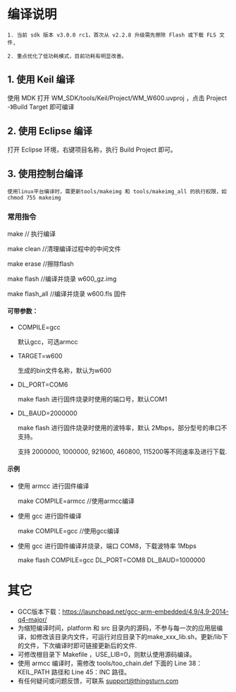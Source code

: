 # 编译说明

`1. 当前 sdk 版本 v3.0.0 rc1，首次从 v2.2.8 升级需先擦除 Flash 或下载 FLS 文件,`

`2. 重点优化了低功耗模式，目前功耗有明显改善。`

## 1. 使用 Keil 编译

使用 MDK 打开 WM_SDK/tools/Keil/Project/WM_W600.uvproj ，点击 Project -》Build Target 即可编译

## 2. 使用 Eclipse 编译

打开 Eclipse 环境，右键项目名称，执行 Build Project 即可。

## 3. 使用控制台编译

`使用linux平台编译时，需更新tools/makeimg 和 tools/makeimg_all 的执行权限，如 chmod 755 makeimg `

### 常用指令

make	// 执行编译

make clean	//清理编译过程中的中间文件

make erase	//擦除flash

make flash	//编译并烧录 w600\_gz.img

make flash_all	//编译并烧录 w600.fls 固件

#### 可带参数：

* COMPILE=gcc 

  默认gcc，可选armcc

* TARGET=w600 

  生成的bin文件名称，默认为w600

* DL_PORT=COM6 

  make flash 进行固件烧录时使用的端口号，默认COM1

* DL_BAUD=2000000

  make flash 进行固件烧录时使用的波特率，默认 2Mbps，部分型号的串口不支持。

  支持 2000000, 1000000, 921600, 460800, 115200等不同速率及进行下载.

#### 示例

* 使用 armcc 进行固件编译

  make COMPILE=armcc 	//使用armcc编译

* 使用 gcc 进行固件编译

  make COMPILE=gcc	 		//使用gcc编译

* 使用 gcc 进行固件编译并烧录，端口 COM8，下载波特率 1Mbps

  make flash COMPILE=gcc DL_PORT=COM8 DL_BAUD=1000000

# 其它

- GCC版本下载：https://launchpad.net/gcc-arm-embedded/4.9/4.9-2014-q4-major/
- 为缩短编译时间，platform 和 src 目录内的源码，不参与每一次的应用层编译，如修改该目录内文件，可运行对应目录下的make_xxx_lib.sh，更新/lib下的文件，下次编译时即可链接更新后的文件.
- 可修改根目录下 Makefile ，USE_LIB=0，则默认使用源码编译。
- 使用 armcc 编译时，需修改 tools/too_chain.def 下面的 Line 38：KEIL_PATH 路径和 Line 45：INC 路径。
- 有任何疑问或问题反馈，可联系 support@thingsturn.com